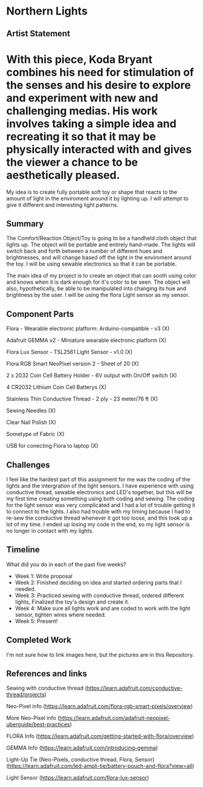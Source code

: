 # Northern Lights

## Artist Statement
# With this piece, Koda Bryant combines his need for stimulation of the senses and his desire to explore and experiment with new and challenging medias. His work involves taking a simple idea and recreating it so that it may be physically interacted with and gives the viewer a chance to be aesthetically pleased.

My idea is to create fully portable soft toy or shape that reacts to the amount of light in the enviroment around it by lighting up. I will attempt to give it different and interesting light patterns.

## Summary

The Comfort/Reaction Object/Toy is going to be a handheld cloth object that lights up. The object will be portable and entirely hand-made. The lights will switch back and forth between a number of different hues and brightnesses, and will change based off the light in the enviroment around the toy. I will be using sewable electronics so that it can be portable.

The main idea of my project is to create an object that can sooth using color and knows when it is dark enough for it's color to be seen. The object will also, hypothetically, be able to be manipulated into changing its hue and brightness by the user. I will be using the flora Light sensor as my sensor.

## Component Parts

Flora - Wearable electronic platform: Arduino-compatible - v3 (X)

Adafruit GEMMA v2 - Miniature wearable electronic platform (X)

Flora Lux Sensor - TSL2561 Light Sensor - v1.0 (X)

Flora RGB Smart NeoPixel version 2 - Sheet of 20 (X)

2 x 2032 Coin Cell Battery Holder - 6V output with On/Off switch (X)

4 CR2032 Lithium Coin Cell Batterys (X)

Stainless Thin Conductive Thread - 2 ply - 23 meter/76 ft (X)

Sewing Needles (X)

Clear Nail Polish (X)

Sometype of Fabric (X)

USB for conecting Flora to laptop (X)

## Challenges

I feel like the hardest part of this assignment for me was the coding of the lights and the intergration of the light sensors. I have experience with using conductive thread, sewable electronics and LED's together, but this will be my first time creating something using both coding and sewing. The coding for the light sensor was very complicated and I had a lot of trouble getting it to connect to the lights. I also had trouble with my timing because I had to re-sew the conductive thread whenever it got too loose, and this took up a lot of my time.
I ended up losing my code in the end, so my light sensor is no longer in contact with my lights.


## Timeline

What did you do in each of the past five weeks?

- Week 1: Write proposal
- Week 2: Finished deciding on idea and started ordering parts that I needed.
- Week 3: Practiced sewing with conductive thread, ordered different lights, Finalized the toy's design and create it.
- Week 4: Make sure all lights work and are coded to work with the light sensor, tighten wires where needed.
- Week 5: Present!

## Completed Work

I'm not sure how to link images here, but the pictures are in this Repository.

## References and links

Sewing with conductive thread (https://learn.adafruit.com/conductive-thread/projects)

Neo-Pixel info (https://learn.adafruit.com/flora-rgb-smart-pixels/overview)

More Neo-Pixel info (https://learn.adafruit.com/adafruit-neopixel-uberguide/best-practices)

FLORA Info (https://learn.adafruit.com/getting-started-with-flora/overview)

GEMMA Info (https://learn.adafruit.com/introducing-gemma)

Light-Up Tie (Neo-Pixels, conductive thread, Flora, Sensor) (https://learn.adafruit.com/led-ampli-tie/battery-pouch-and-flora?view=all)

Light Sensor (https://learn.adafruit.com/flora-lux-sensor)





